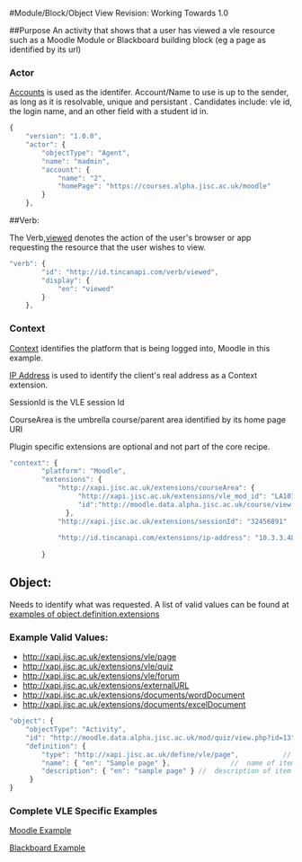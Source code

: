 #Module/Block/Object View
Revision: Working Towards 1.0

##Purpose
An activity that shows that a user has viewed a vle resource such as a Moodle Module or Blackboard building block (eg a page as identified by its url)

### Actor
[Accounts](/common_statements.md#actor.account) is used as the identifer.  Account/Name to use is up to the sender, as long as it is resolvable, unique and persistant . Candidates include: vle id, the login name, and an other field with a student id in.

``` Javascript
{
    "version": "1.0.0",
    "actor": {
        "objectType": "Agent",
        "name": "madmin",
        "account": {
            "name": "2",
            "homePage": "https://courses.alpha.jisc.ac.uk/moodle"
        }
    },
```

##Verb:

The Verb,[viewed](/vocabulary.md#verbs) denotes the action of the user's browser or app requesting the resource that the user wishes to view.

``` javascript
"verb": {
        "id": "http://id.tincanapi.com/verb/viewed",
        "display": {
            "en": "viewed"
        }
    },
```
### Context

[Context](/common_statements.md#context) identifies the platform that is being logged into, Moodle in this example.

[IP Address](https://registry.tincanapi.com/#uri/extension/310) is used to identify the client's real address as a Context extension.

SessionId is the VLE session Id

CourseArea is the umbrella course/parent area identified by its home page URI 

Plugin specific extensions are optional and not part of the core recipe.


``` javascript
"context": {
        "platform": "Moodle",
        "extensions": {
      		"http://xapi.jisc.ac.uk/extensions/courseArea": {
      		 	 "http://xapi.jisc.ac.uk/extensions/vle_mod_id": "LA101",
                 "id":"http://moodle.data.alpha.jisc.ac.uk/course/view.php?id=4"
              },
 			"http://xapi.jisc.ac.uk/extensions/sessionId": "32456891"  ,
	
            "http://id.tincanapi.com/extensions/ip-address": "10.3.3.48"
              
        }
```

## Object:
Needs to identify what was requested. A list of valid values can be found at [examples of object.definition.extensions](vocabulary#Object.definition.extension)

### Example Valid Values:
- http://xapi.jisc.ac.uk/extensions/vle/page 
- http://xapi.jisc.ac.uk/extensions/vle/quiz 
- http://xapi.jisc.ac.uk/extensions/vle/forum 
- http://xapi.jisc.ac.uk/extensions/externalURL 
- http://xapi.jisc.ac.uk/extensions/documents/wordDocument 
- http://xapi.jisc.ac.uk/extensions/documents/excelDocument 


``` javascript
"object": {
	"objectType": "Activity",
	"id": "http://moodle.data.alpha.jisc.ac.uk/mod/quiz/view.php?id=13"   	 	//  unique id or url of the item being logged into
	"definition": {
		"type": "http://xapi.jisc.ac.uk/define/vle/page",			//  definition type as above
		"name": { "en": "Sample page" },			   //  name of item as returned by VLE
		"description": { "en": "sample page" } //  description of item as returned by VLE
	 }
}
```

### Complete VLE Specific Examples
[Moodle Example](/vle/moodle/moduleview.js)

[Blackboard Example](/vle/blackboard/course_content_access.json)
